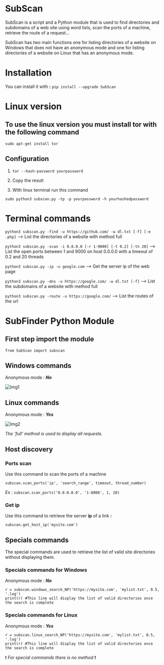 # SubScan

SubScan is a script and a Python module that is used to find directories and subdomains of a web site using word lists, scan the ports of a machine, retrieve the route of a request...

SubScan has two main functions one for listing directories of a website on Windows that does not have an anonymous mode and one for listing directories of a website on Linux that has an anonymous mode.
<h1>Installation</h1>

  You can install it with  **:**  ```pip install --upgrade SubScan```
  
  
<h1>Linux version</h1>

  <h2>To use the linux version you must install tor with the following command</h2>
  
  ```sudo apt-get install tor```
  
  <h2>Configuration</h2>
  
  1) ```tor --hash-password yourpassword```
  
  2) Copy the result
     
  3) With linux terminal run this command

  ```sudo python3 subscan.py -tp -p yourpassword -h yourhashedpassword```
  
 
<h1>Terminal commands</h1>
  
  ```python3 subscan.py -find -u https://github.com/ -w dl.txt [-f] [-e .php]``` --> List the directories of a website with method full
  
  ```python3 subscan.py -scan -i 0.0.0.0 [-r 1-9000] [-t 0.2] [-tn 20]``` --> List the open ports between 1 and 9000 on host 0.0.0.0 with a timeout of 0.2 and 20 threads 
  
  ```python3 subscan.py -ip -u google.com``` --> Get the server ip of the web page
  
  ```python3 subscan.py -dns -u https://google.com/ -w dl.txt [-f]``` --> List the subdomains of a website with method full
  
  ```python3 subscan.py -route -u https://google.com/``` --> List the routes of the url
  
<h1>SubFinder Python Module</h1>

  <h2>First step import the module</h2>
  
  ```from SubScan import subscan```

  <h2>Windows commands</h2>

   Anonymous mode : ***No***

   ![Img1](2.png)
                                                    
  <h2>Linux commands</h2>

   Anonymous mode : ***Yes***

  ![Img2](3.png)
                                                    
                                                    
  *The 'full' method is used to display all requests.* 
  
  <h2>Host discovery</h2>
  
   <h3>Ports scan</h3>
   
   Use this command to scan the ports of a machine
   
   ``subscan.scan_ports('ip', 'search_range', timeout, thread_number)``
   
   *Ex :* 
   ``subscan.scan_ports('0.0.0.0.0', '1-8000', 1, 20)``

   <h3>Get ip</h3>
  
   Use this command to retrieve the server **ip** of a link **:** 
  
  ```subscan.get_host_ip('mysite.com')```
  
  <h2>Specials commands</h2>
  
  The special commands are used to retrieve the list of valid site directories without displaying them.
  
  <h3>Specials commands for Windows</h3>
  
  Anonymous mode : ***No***
  
  ```
  r = subscan.windows_search_NP('https://mysite.com', 'mylist.txt', 0.5, '.log')
  print(r) #This line will display the list of valid directories once the search is complete
  
  ```
  
  <h3>Specials commands for Linux</h3>
  
  Anonymous mode : ***Yes***
  
  ```
  r = subscan.linux_search_NP('https://mysite.com', 'mylist.txt', 0.5, '.log')
  print(r) #This line will display the list of valid directories once the search is complete
  
  ```
  
  ❗ *For special commands there is no method* ❗
